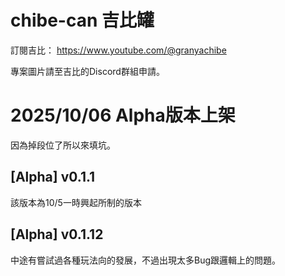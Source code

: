 # chibe-can 吉比罐

訂閱吉比：
https://www.youtube.com/@granyachibe

專案圖片請至吉比的Discord群組申請。

# 2025/10/06 Alpha版本上架
因為掉段位了所以來填坑。

## [Alpha] v0.1.1
該版本為10/5一時興起所制的版本

## [Alpha] v0.1.12
中途有嘗試過各種玩法向的發展，不過出現太多Bug跟邏輯上的問題。

